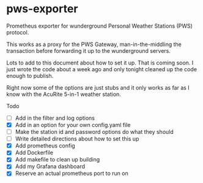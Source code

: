 # pws-exporter
Prometheus exporter for wunderground Personal Weather Stations (PWS) protocol.

This works as a proxy for the PWS Gateway, man-in-the-middling the transaction before forwarding it up to the wunderground servers.  

Lots to add to this document about how to set it up.   That is coming soon.  I just wrote the code about a week ago and only tonight cleaned up the code enough to publish.

Right now some of the options are  just stubs and it only works as far as I know with the AcuRite 5-in-1 weather station.  

Todo
- [ ] Add in the filter and log options
- [X] Add in an option for your own config.yaml file
- [ ] Make the station id and password options do what they should
- [ ] Write detailed directions about how to set this up
- [X] Add prometheus config
- [X] Add Dockerfile
- [X] Add makefile to clean up building
- [X] Add my Grafana dashboard
- [X] Reserve an actual prometheus port to run on
